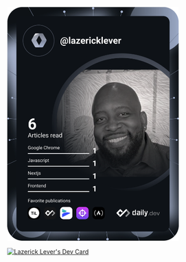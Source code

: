 <a href="https://app.daily.dev/DailyDevTips"><img src="https://github.com/lqlever/lqlever/blob/master/devcard.svg" width="400" alt="Lazerick Lever's Dev Card"/></a>

<a href="https://app.daily.dev/lazericklever"><img src="https://api.daily.dev/devcards/75e117f2143b4ec98c024835058798e4.png?r=yue" width="400" alt="Lazerick Lever's Dev Card"/></a>

<!--

### Hi there 👋

**lqlever/lqlever** is a ✨ _special_ ✨ repository because its `README.md` (this file) appears on your GitHub profile.

Here are some ideas to get you started:

- 🔭 I’m currently working on ...
- 🌱 I’m currently learning ...
- 👯 I’m looking to collaborate on ...
- 🤔 I’m looking for help with ...
- 💬 Ask me about ...
- 📫 How to reach me: ...
- 😄 Pronouns: ...
- ⚡ Fun fact: ...
-->
